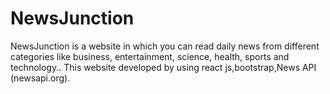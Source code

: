 # NewsJunction
NewsJunction is a website in which you can read daily news from different categories like business, entertainment, science, health, sports and technology.. This website developed by using react js,bootstrap,News API (newsapi.org).
